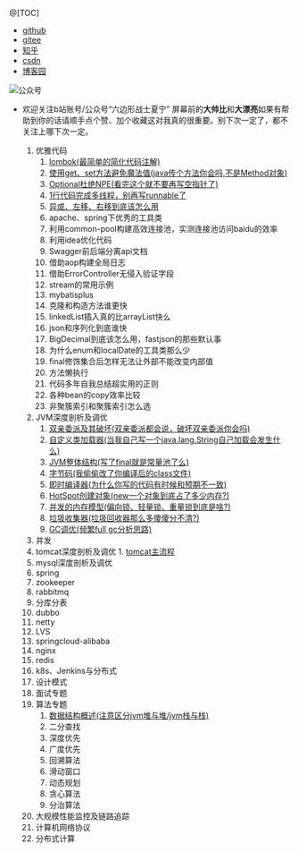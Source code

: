 @[TOC]
* [github](https://github.com/edanlx/SealBook)
* [gitee](https://gitee.com/seal_li/SealBook)
* [知乎](https://zhuanlan.zhihu.com/p/338222208)
* [csdn](https://blog.csdn.net/seal_li/article/details/111415366)
* [博客园](https://www.cnblogs.com/sealLee/articles/14748368.html)


![公众号](https://img-blog.csdnimg.cn/img_convert/1222177deb71e8c365b50e45b190a6c2.png)
* 欢迎关注b站账号/公众号“六边形战士夏宁”
屏幕前的**大帅比**和**大漂亮**如果有帮助到你的话请顺手点个赞、加个收藏这对我真的很重要。别下次一定了，都不关注上哪下次一定。

  1. 优雅代码
        1. [lombok(最简单的简化代码注解)](https://zhuanlan.zhihu.com/p/158917674)
        2. [使用get、set方法避免魔法值(java传个方法你会吗,不是Method对象)](https://zhuanlan.zhihu.com/p/161688525)
        3. [Optional杜绝NPE(看完这个就不要再写空指针了)](https://zhuanlan.zhihu.com/p/269325677)
        4. [1行代码完成多线程，别再写runnable了](https://zhuanlan.zhihu.com/p/269659427)
        5. [异或、左移、右移到底该怎么用](https://zhuanlan.zhihu.com/p/334857142)
        6. apache、spring下优秀的工具类
        7. 利用common-pool构建高效连接池，实测连接池访问baidu的效率
        8. 利用idea优化代码
        9. Swagger前后端分离api文档
        10. 借助aop构建全局日志
        11. 借助ErrorController无侵入验证字段
        12. stream的常用示例
        13. mybatisplus
        14. 克隆和构造方法谁更快
        15. linkedList插入真的比arrayList快么
        16. json和序列化到底谁快
        17. BigDecimal到底该怎么用，fastjson的那些默认事
        18. 为什么enum和localDate的工具类那么少
        19. final修饰集合后怎样无法让外部不能改变内部值
        20. 方法懒执行
        21. 代码多年自我总结超实用的正则
        22. 各种bean的copy效率比较
        23. 非聚簇索引和聚簇索引怎么选
  2. JVM深度剖析及调优
        1. [双亲委派及其破坏(双亲委派都会说，破坏双亲委派你会吗)](https://zhuanlan.zhihu.com/p/206685045)
        2. [自定义类加载器(当我自己写一个java.lang.String自己加载会发生什么)](https://zhuanlan.zhihu.com/p/217922862)
        3. [JVM整体结构(写了final就是常量池了么)](https://zhuanlan.zhihu.com/p/370870361)
        4. [字节码(我偷偷改了你编译后的class文件)](https://zhuanlan.zhihu.com/p/286935152) 
        5. [即时编译器(为什么你写的代码有时候和预期不一致)](https://zhuanlan.zhihu.com/p/305567544)
        6. [HotSpot创建对象(new一个对象到底占了多少内存?)](https://zhuanlan.zhihu.com/p/305726519)
        7. [并发的内存模型(偏向锁、轻量锁、重量锁到底是啥?)](https://zhuanlan.zhihu.com/p/306199818)
        8. [垃圾收集器(垃圾回收器那么多傻傻分不清?)](https://zhuanlan.zhihu.com/p/307312068) 
        9. [GC调优(频繁full gc分析思路)](https://zhuanlan.zhihu.com/p/307312602)
  3. 并发 
  4. tomcat深度剖析及调优
          1. [tomcat主流程](https://zhuanlan.zhihu.com/p/334029060)
  5. mysql深度剖析及调优
  6. spring
  7. zookeeper
  8. rabbitmq
  9. 分库分表
  10. dubbo
  11. netty
  12. LVS
  13. springcloud-alibaba
  14. nginx
  15. redis
  16. k8s、Jenkins与分布式
  17. 设计模式
  18. 面试专题
  19. 算法专题
         1. [数据结构概述(注意区分jvm堆与堆/jvm栈与栈)](https://zhuanlan.zhihu.com/p/334029608)
         2. 二分查找
         3. 深度优先
         4. 广度优先
         5. 回溯算法
         6. 滑动窗口
         7. 动态规划
         8. 贪心算法
         9. 分治算法
  20. 大规模性能监控及链路追踪
  21. 计算机网络协议
  22. 分布式计算    